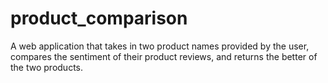 # product_comparison
A web application that takes in two product names provided by the user, compares the sentiment of their product reviews, and returns the better of the two products.

